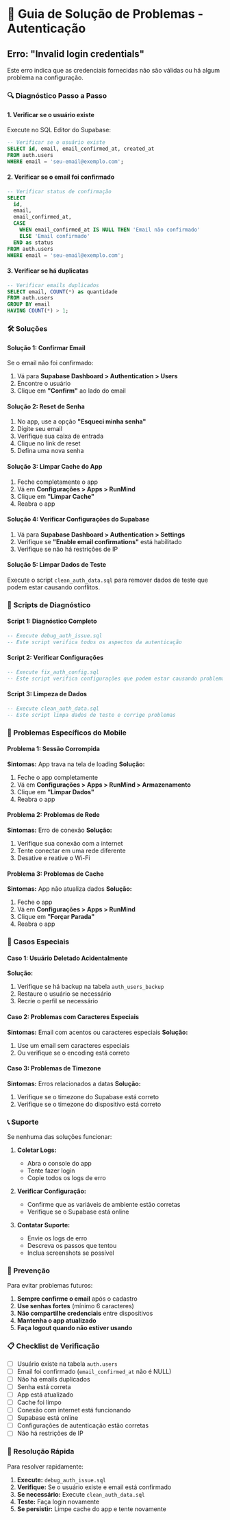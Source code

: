 # 🔐 Guia de Solução de Problemas - Autenticação

## Erro: "Invalid login credentials"

Este erro indica que as credenciais fornecidas não são válidas ou há algum problema na configuração.

### 🔍 Diagnóstico Passo a Passo

#### 1. Verificar se o usuário existe
Execute no SQL Editor do Supabase:
```sql
-- Verificar se o usuário existe
SELECT id, email, email_confirmed_at, created_at
FROM auth.users
WHERE email = 'seu-email@exemplo.com';
```

#### 2. Verificar se o email foi confirmado
```sql
-- Verificar status de confirmação
SELECT 
  id, 
  email, 
  email_confirmed_at,
  CASE 
    WHEN email_confirmed_at IS NULL THEN 'Email não confirmado'
    ELSE 'Email confirmado'
  END as status
FROM auth.users
WHERE email = 'seu-email@exemplo.com';
```

#### 3. Verificar se há duplicatas
```sql
-- Verificar emails duplicados
SELECT email, COUNT(*) as quantidade
FROM auth.users
GROUP BY email
HAVING COUNT(*) > 1;
```

### 🛠️ Soluções

#### Solução 1: Confirmar Email
Se o email não foi confirmado:
1. Vá para **Supabase Dashboard > Authentication > Users**
2. Encontre o usuário
3. Clique em **"Confirm"** ao lado do email

#### Solução 2: Reset de Senha
1. No app, use a opção **"Esqueci minha senha"**
2. Digite seu email
3. Verifique sua caixa de entrada
4. Clique no link de reset
5. Defina uma nova senha

#### Solução 3: Limpar Cache do App
1. Feche completamente o app
2. Vá em **Configurações > Apps > RunMind**
3. Clique em **"Limpar Cache"**
4. Reabra o app

#### Solução 4: Verificar Configurações do Supabase
1. Vá para **Supabase Dashboard > Authentication > Settings**
2. Verifique se **"Enable email confirmations"** está habilitado
3. Verifique se não há restrições de IP

#### Solução 5: Limpar Dados de Teste
Execute o script `clean_auth_data.sql` para remover dados de teste que podem estar causando conflitos.

### 🔧 Scripts de Diagnóstico

#### Script 1: Diagnóstico Completo
```sql
-- Execute debug_auth_issue.sql
-- Este script verifica todos os aspectos da autenticação
```

#### Script 2: Verificar Configurações
```sql
-- Execute fix_auth_config.sql
-- Este script verifica configurações que podem estar causando problemas
```

#### Script 3: Limpeza de Dados
```sql
-- Execute clean_auth_data.sql
-- Este script limpa dados de teste e corrige problemas
```

### 📱 Problemas Específicos do Mobile

#### Problema 1: Sessão Corrompida
**Sintomas:** App trava na tela de loading
**Solução:**
1. Feche o app completamente
2. Vá em **Configurações > Apps > RunMind > Armazenamento**
3. Clique em **"Limpar Dados"**
4. Reabra o app

#### Problema 2: Problemas de Rede
**Sintomas:** Erro de conexão
**Solução:**
1. Verifique sua conexão com a internet
2. Tente conectar em uma rede diferente
3. Desative e reative o Wi-Fi

#### Problema 3: Problemas de Cache
**Sintomas:** App não atualiza dados
**Solução:**
1. Feche o app
2. Vá em **Configurações > Apps > RunMind**
3. Clique em **"Forçar Parada"**
4. Reabra o app

### 🚨 Casos Especiais

#### Caso 1: Usuário Deletado Acidentalmente
**Solução:**
1. Verifique se há backup na tabela `auth_users_backup`
2. Restaure o usuário se necessário
3. Recrie o perfil se necessário

#### Caso 2: Problemas com Caracteres Especiais
**Sintomas:** Email com acentos ou caracteres especiais
**Solução:**
1. Use um email sem caracteres especiais
2. Ou verifique se o encoding está correto

#### Caso 3: Problemas de Timezone
**Sintomas:** Erros relacionados a datas
**Solução:**
1. Verifique se o timezone do Supabase está correto
2. Verifique se o timezone do dispositivo está correto

### 📞 Suporte

Se nenhuma das soluções funcionar:

1. **Coletar Logs:**
   - Abra o console do app
   - Tente fazer login
   - Copie todos os logs de erro

2. **Verificar Configuração:**
   - Confirme que as variáveis de ambiente estão corretas
   - Verifique se o Supabase está online

3. **Contatar Suporte:**
   - Envie os logs de erro
   - Descreva os passos que tentou
   - Inclua screenshots se possível

### 🔄 Prevenção

Para evitar problemas futuros:

1. **Sempre confirme o email** após o cadastro
2. **Use senhas fortes** (mínimo 6 caracteres)
3. **Não compartilhe credenciais** entre dispositivos
4. **Mantenha o app atualizado**
5. **Faça logout quando não estiver usando**

### 📋 Checklist de Verificação

- [ ] Usuário existe na tabela `auth.users`
- [ ] Email foi confirmado (`email_confirmed_at` não é NULL)
- [ ] Não há emails duplicados
- [ ] Senha está correta
- [ ] App está atualizado
- [ ] Cache foi limpo
- [ ] Conexão com internet está funcionando
- [ ] Supabase está online
- [ ] Configurações de autenticação estão corretas
- [ ] Não há restrições de IP

### 🎯 Resolução Rápida

Para resolver rapidamente:

1. **Execute:** `debug_auth_issue.sql`
2. **Verifique:** Se o usuário existe e email está confirmado
3. **Se necessário:** Execute `clean_auth_data.sql`
4. **Teste:** Faça login novamente
5. **Se persistir:** Limpe cache do app e tente novamente 